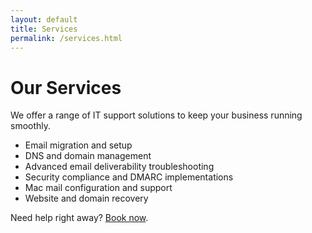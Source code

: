 ```yaml
---
layout: default
title: Services
permalink: /services.html
---
```


# Our Services

We offer a range of IT support solutions to keep your business running smoothly.

- Email migration and setup
- DNS and domain management
- Advanced email deliverability troubleshooting
- Security compliance and DMARC implementations
- Mac mail configuration and support
- Website and domain recovery

Need help right away? [Book now](https://schedule.it-help.tech/).
